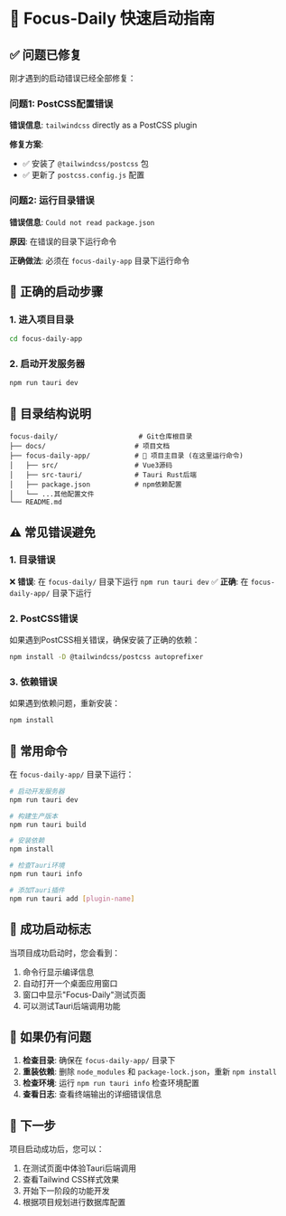 # 🚀 Focus-Daily 快速启动指南

## ✅ 问题已修复

刚才遇到的启动错误已经全部修复：

### 问题1: PostCSS配置错误
**错误信息**: `tailwindcss` directly as a PostCSS plugin

**修复方案**:
- ✅ 安装了 `@tailwindcss/postcss` 包
- ✅ 更新了 `postcss.config.js` 配置

### 问题2: 运行目录错误
**错误信息**: `Could not read package.json`

**原因**: 在错误的目录下运行命令

**正确做法**: 必须在 `focus-daily-app` 目录下运行命令

## 🎯 正确的启动步骤

### 1. 进入项目目录
```bash
cd focus-daily-app
```

### 2. 启动开发服务器
```bash
npm run tauri dev
```

## 📁 目录结构说明

```
focus-daily/                    # Git仓库根目录
├── docs/                      # 项目文档
├── focus-daily-app/           # 📍 项目主目录 (在这里运行命令)
│   ├── src/                   # Vue3源码
│   ├── src-tauri/             # Tauri Rust后端
│   ├── package.json           # npm依赖配置
│   └── ...其他配置文件
└── README.md
```

## ⚠️ 常见错误避免

### 1. 目录错误
❌ **错误**: 在 `focus-daily/` 目录下运行 `npm run tauri dev`
✅ **正确**: 在 `focus-daily-app/` 目录下运行

### 2. PostCSS错误
如果遇到PostCSS相关错误，确保安装了正确的依赖：
```bash
npm install -D @tailwindcss/postcss autoprefixer
```

### 3. 依赖错误
如果遇到依赖问题，重新安装：
```bash
npm install
```

## 🔧 常用命令

在 `focus-daily-app/` 目录下运行：

```bash
# 启动开发服务器
npm run tauri dev

# 构建生产版本
npm run tauri build

# 安装依赖
npm install

# 检查Tauri环境
npm run tauri info

# 添加Tauri插件
npm run tauri add [plugin-name]
```

## 🎉 成功启动标志

当项目成功启动时，您会看到：
1. 命令行显示编译信息
2. 自动打开一个桌面应用窗口
3. 窗口中显示"Focus-Daily"测试页面
4. 可以测试Tauri后端调用功能

## 🐛 如果仍有问题

1. **检查目录**: 确保在 `focus-daily-app/` 目录下
2. **重装依赖**: 删除 `node_modules` 和 `package-lock.json`，重新 `npm install`
3. **检查环境**: 运行 `npm run tauri info` 检查环境配置
4. **查看日志**: 查看终端输出的详细错误信息

## 📱 下一步

项目启动成功后，您可以：
1. 在测试页面中体验Tauri后端调用
2. 查看Tailwind CSS样式效果
3. 开始下一阶段的功能开发
4. 根据项目规划进行数据库配置 